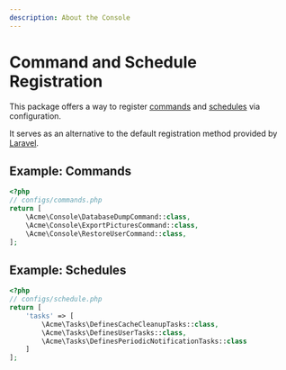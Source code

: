 ```yaml
---
description: About the Console
---
```

# Command and Schedule Registration

This package offers a way to register [commands](https://laravel.com/docs/6.x/artisan#writing-commands) and [schedules](https://laravel.com/docs/6.x/scheduling#defining-schedules) via configuration.

It serves as an alternative to the default registration method provided by [Laravel](https://laravel.com).

## Example: Commands

```php
<?php
// configs/commands.php
return [
    \Acme\Console\DatabaseDumpCommand::class,
    \Acme\Console\ExportPicturesCommand::class,
    \Acme\Console\RestoreUserCommand::class,
];
```

## Example: Schedules

```php
<?php
// configs/schedule.php
return [
    'tasks' => [
        \Acme\Tasks\DefinesCacheCleanupTasks::class,
        \Acme\Tasks\DefinesUserTasks::class,
        \Acme\Tasks\DefinesPeriodicNotificationTasks::class
    ]
];
```
